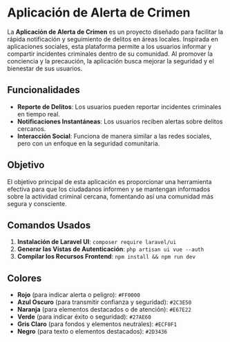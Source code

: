 # Aplicación de Alerta de Crimen

La **Aplicación de Alerta de Crimen** es un proyecto diseñado para facilitar la rápida notificación y seguimiento de delitos en áreas locales. Inspirada en aplicaciones sociales, esta plataforma permite a los usuarios informar y compartir incidentes criminales dentro de su comunidad. Al promover la conciencia y la precaución, la aplicación busca mejorar la seguridad y el bienestar de sus usuarios.

## Funcionalidades

- **Reporte de Delitos**: Los usuarios pueden reportar incidentes criminales en tiempo real.
- **Notificaciones Instantáneas**: Los usuarios reciben alertas sobre delitos cercanos.
- **Interacción Social**: Funciona de manera similar a las redes sociales, pero con un enfoque en la seguridad comunitaria.

## Objetivo

El objetivo principal de esta aplicación es proporcionar una herramienta efectiva para que los ciudadanos informen y se mantengan informados sobre la actividad criminal cercana, fomentando así una comunidad más segura y consciente.

## Comandos Usados

1. **Instalación de Laravel UI**: `composer require laravel/ui`
2. **Generar las Vistas de Autenticación**: `php artisan ui vue --auth`
3. **Compilar los Recursos Frontend**: `npm install && npm run dev`

## Colores

- **Rojo** (para indicar alerta o peligro): `#FF0000`
- **Azul Oscuro** (para transmitir confianza y seguridad): `#2C3E50`
- **Naranja** (para elementos destacados o de atención): `#E67E22`
- **Verde** (para indicar éxito o seguridad): `#27AE60`
- **Gris Claro** (para fondos y elementos neutrales): `#ECF0F1`
- **Negro** (para texto o elementos destacados): `#2D3436`